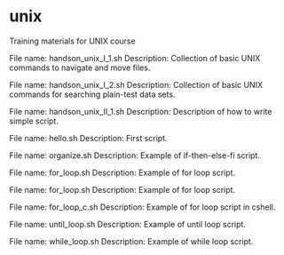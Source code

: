 # unix
Training materials for UNIX course

File name: handson_unix_I_1.sh
Description: Collection of basic UNIX commands to navigate and move files.

File name: handson_unix_I_2.sh
Description: Collection of basic UNIX commands for searching plain-test data sets.

File name: handson_unix_II_1.sh
Description: Description of how to write simple script.

File name: hello.sh
Description: First script.

File name: organize.sh
Description: Example of if-then-else-fi script.

File name: for_loop.sh
Description: Example of for loop script.

File name: for_loop.sh
Description: Example of for loop script.

File name: for_loop_c.sh
Description: Example of for loop script in cshell.

File name: until_loop.sh
Description: Example of until loop script.

File name: while_loop.sh
Description: Example of while loop script.
